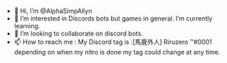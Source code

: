 - 👋 Hi, I’m @AlphaSimpAllyn
- 👀 I’m interested in Discords bots but games in general.
I’m currently learning.
- 💞️ I’m looking to collaborate on discord bots.
- 📫 How to reach me : My Discord tag is :[馬鹿外人] Riruzero ™#0001 depending on when my nitro is done my tag could change at any time.

<!---AlphaSimpAllyn/AlphaSimpAllyn is a ✨ special ✨ repository because its `README.md` (this file) appears on your GitHub profile.
You can click the Preview link to take a look at your changes. ---!>

